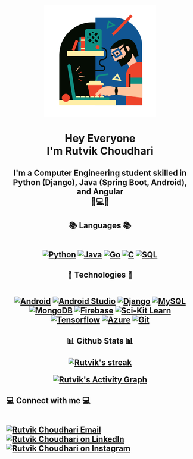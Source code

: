 <div align="center"><a href="#"><img width="auto" height="auto" src="https://github.com/Rutvik-C/Rutvik-C/blob/main/pro_ills.png"/></a></div>
<h1 align="center">Hey Everyone<br/>I'm Rutvik Choudhari</h1>
<h2 align="center">I'm a Computer Engineering student skilled in Python (Django), Java (Spring Boot, Android), and Angular<br>📱💻🤖</h2>

<h2 align="center">📚 Languages 📚<br/><br/>
  <p align="center"> 
    <a href="#"><img alt="Python" width="50px" src="https://img.icons8.com/color/144/000000/python.png"/></a> 
    <a href="#"><img alt="Java" width="50px" src="https://img.icons8.com/color/144/000000/java-coffee-cup-logo.png"/></a>
    <a href="#"><img alt="Go" width="50px" src="https://img.icons8.com/color/144/000000/golang.png"/></a>
    <a href="#"><img alt="C" width="50px" src="https://img.icons8.com/color/452/c-programming.png"/></a>
    <a href="#"><img alt="SQL" width="50px" src="https://img.icons8.com/fluency/144/000000/database.png"/></a>
</p>
</h2>

<h2 align="center">🚀 Technologies 🚀<br/><br/>
  <p align="center"> 
    <a href="#"><img alt="Android" width="50px" src="https://img.icons8.com/fluency/144/000000/android-os.png"/></a> 
    <a href="#"><img alt="Android Studio" width="50px" src="https://2.bp.blogspot.com/-tzm1twY_ENM/XlCRuI0ZkRI/AAAAAAAAOso/BmNOUANXWxwc5vwslNw3WpjrDlgs9PuwQCLcBGAsYHQ/s1600/pasted%2Bimage%2B0.png"/></a>
    <a href="#"><img alt="Django" width="50px" src="https://img.icons8.com/external-tal-revivo-shadow-tal-revivo/96/000000/external-django-a-high-level-python-web-framework-that-encourages-rapid-development-logo-shadow-tal-revivo.png"/></a>
    <a href="#"><img alt="MySQL" width="50px" src="https://pngimg.com/uploads/mysql/mysql_PNG23.png"/></a>
    <a href="#"><img alt="MongoDB" width="50px" src="https://img.icons8.com/color/96/000000/mongodb.png"/></a>
    <a href="#"><img alt="Firebase" width="50px" src="https://img.icons8.com/color/144/firebase.png"/></a>
    <a href="#"><img alt="Sci-Kit Learn" align="top" width="50px" src="https://upload.wikimedia.org/wikipedia/commons/thumb/0/05/Scikit_learn_logo_small.svg/1280px-Scikit_learn_logo_small.svg.png"/></a>
    <a href="#"><img alt="Tensorflow" width="50px" src="https://img.icons8.com/color/144/000000/tensorflow.png"/></a>
    <a href="#"><img alt="Azure" width="50px" src="https://img.icons8.com/color/144/000000/azure-1.png"/></a>
    <a href="#"><img alt="Git" width="50px" src="https://img.icons8.com/color/144/000000/git.png"/></a>
</p>
</h2>

<h2 align="center">📊 Github Stats 📊<br><br>
    <a href="#">
        <img title="🔥 Get streak stats for your profile at git.io/streak-stats" alt="Rutvik's streak" src="https://github-readme-streak-stats.herokuapp.com/?user=Rutvik-C&theme=black-ice&hide_border=true&stroke=0000&background=060A0CD0"/>
    </a>
  
  <a href="#"><img alt="Rutvik's Activity Graph" src="https://activity-graph.herokuapp.com/graph?username=Rutvik-C&bg_color=0D1117&color=5BCDEC&line=5BCDEC&point=FFFFFF&hide_border=true" /></a>
  
</h2>    

<h2 align="left">💻 Connect with me 💻<br/><br/>
  <p align="left">
    <a href = "mailto: rutvikchoudhari97@gmail.com"><img alt="Rutvik Choudhari Email" width="50px" src="https://img.icons8.com/fluency/144/000000/email-open.png"/></a>
    <a href = "https://www.linkedin.com/in/rutvik-choudhari/"><img alt="Rutvik Choudhari on LinkedIn" width="50px" src="https://img.icons8.com/fluent/144/000000/linkedin.png"/></a>
    <a href = "https://www.instagram.com/rutvik_c14/"><img alt="Rutvik Choudhari on Instagram" width="50px" src="https://img.icons8.com/fluent/144/000000/instagram-new.png"/></a>
  </p>
</h2>
